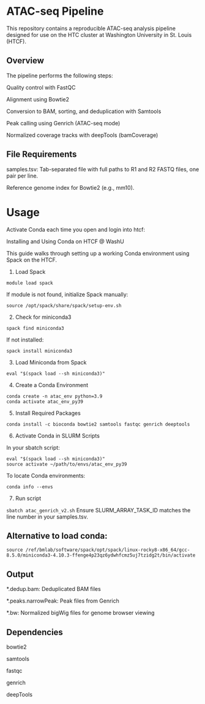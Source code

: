 # ATAC-seq Pipeline

This repository contains a reproducible ATAC-seq analysis pipeline designed for use on the HTC cluster at Washington University in St. Louis (HTCF).

 ## Overview

The pipeline performs the following steps:

Quality control with FastQC

Alignment using Bowtie2

Conversion to BAM, sorting, and deduplication with Samtools

Peak calling using Genrich (ATAC-seq mode)

Normalized coverage tracks with deepTools (bamCoverage)

## File Requirements

samples.tsv: Tab-separated file with full paths to R1 and R2 FASTQ files, one pair per line.

Reference genome index for Bowtie2 (e.g., mm10).


# Usage

Activate Conda each time you open and login into htcf:

Installing and Using Conda on HTCF @ WashU

This guide walks through setting up a working Conda environment using Spack on the HTCF.

1. Load Spack
```
module load spack
```
If module is not found, initialize Spack manually:
```
source /opt/spack/share/spack/setup-env.sh
```
2. Check for miniconda3
```
spack find miniconda3
```
If not installed:
```
spack install miniconda3
```
3. Load Miniconda from Spack
```
eval "$(spack load --sh miniconda3)"
```
4. Create a Conda Environment
```
conda create -n atac_env python=3.9
conda activate atac_env_py39
```
5. Install Required Packages
```
conda install -c bioconda bowtie2 samtools fastqc genrich deeptools
```

6. Activate Conda in SLURM Scripts

In your sbatch script:
```
eval "$(spack load --sh miniconda3)"
source activate ~/path/to/envs/atac_env_py39
```
To locate Conda environments:
```
conda info --envs
```

7. Run script

```sbatch atac_genrich_v2.sh```
Ensure SLURM_ARRAY_TASK_ID matches the line number in your samples.tsv.
 
## Alternative to load conda:
```
source /ref/bmlab/software/spack/opt/spack/linux-rocky8-x86_64/gcc-8.5.0/miniconda3-4.10.3-ffenge4p23qz6ydwhfcmz5uj7tzidg2t/bin/activate
```

## Output

*.dedup.bam: Deduplicated BAM files

*.peaks.narrowPeak: Peak files from Genrich

*.bw: Normalized bigWig files for genome browser viewing

## Dependencies

bowtie2

samtools

fastqc

genrich

deepTools

